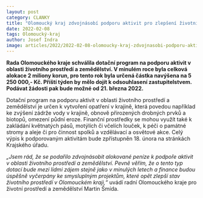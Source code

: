 ```yaml
---
layout: post
category: CLANKY
title: "Olomoucký kraj zdvojnásobí podporu aktivit pro zlepšení životního prostředí"
date: 2022-02-08
tags: Olomoucký-kraj
author: Josef Indra
image: articles/2022/2022-02-08-olomoucky-kraj-zdvojnasobi-podporu-aktivit-pro-zlepseni-zivotniho-prostredi.jpg  #751x422 pixelu
---
```

**Rada Olomouckého kraje schválila dotační program na podporu aktivit v oblasti životního prostředí a zemědělství. V minulém roce byla celková alokace 2 miliony korun, pro tento rok byla určená částka navýšena na 5 250 000,- Kč. Příští týden by mělo dojít k odsouhlasení zastupitelstvem. Podávat žádosti pak bude možné od 21. března 2022.**

Dotační program na podporu aktivit v oblasti životního prostředí a zemědělství je určen k vytvoření opatření v krajině, která povedou například ke zvýšení zádrže vody v krajině, obnově přirozených drobných prvků a biotopů, omezení půdní eroze. Finanční prostředky se mohou využít také k zakládání květnatých pásů, motýlích či včelích louček, k péči o památné stromy a aleje či pro činnost spolků a vzdělávací a osvětové akce. Celý výpis k podporovaným aktivitám bude zpřístupněn 18. února na stránkách Krajského úřadu. 

*„Jsem rád, že se podařilo zdvojnásobit alokované peníze k podpoře aktivit v oblasti životního prostředí a zemědělství. Pevně věřím, že o tento typ dotací bude mezi lidmi zájem stejně jako v minulých letech a finance budou úspěšně vyčerpány ke smysluplným projektům, které opět zlepší stav životního prostředí v Olomouckém kraji,“* uvádí radní Olomouckého kraje pro životní prostředí a zemědělství Martin Šmída. 
